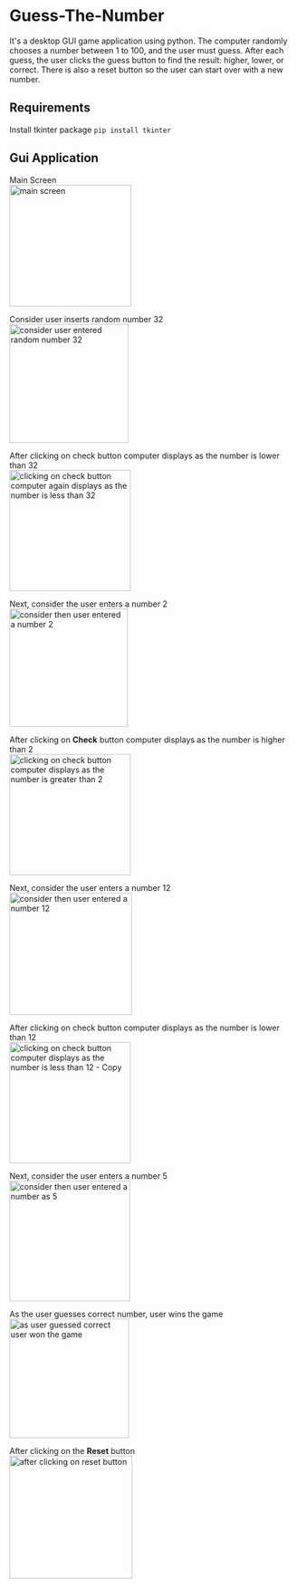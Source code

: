 # Guess-The-Number
It's a desktop GUI game application using python. The computer randomly chooses a number between 1 to 100, and the user must guess. After each guess, the user clicks the guess button to find the result: higher, lower, or correct. There is also a reset button so the user can start over with a new number.

## Requirements 
Install tkinter package
`pip install tkinter`

## Gui Application
Main Screen  
<img width="215" alt="main screen" src="https://user-images.githubusercontent.com/67758900/111066101-58f7a780-84e3-11eb-8386-53393dbaaebb.PNG">

Consider user inserts random number 32  
<img width="210" alt="consider user entered random number 32" src="https://user-images.githubusercontent.com/67758900/111066113-5f861f00-84e3-11eb-8c5e-db9c4e855fa4.PNG">

After clicking on check button computer displays as the number is lower than 32  
<img width="214" alt="clicking on check button computer again displays as the number is less than 32" src="https://user-images.githubusercontent.com/67758900/111066116-63b23c80-84e3-11eb-91d6-1eb7610ad624.PNG">

Next, consider the user enters a number 2  
<img width="209" alt="consider then user entered a number 2" src="https://user-images.githubusercontent.com/67758900/111066127-6f9dfe80-84e3-11eb-8c60-f96a80a9d7fe.PNG">

After clicking on **Check** button computer displays as the number is higher than 2  
<img width="214" alt="clicking on check button computer displays as the number is greater than 2" src="https://user-images.githubusercontent.com/67758900/111066170-9f4d0680-84e3-11eb-9fe4-f92697bce337.PNG">

Next, consider the user enters a number 12  
<img width="216" alt="consider then user entered a number 12" src="https://user-images.githubusercontent.com/67758900/111066179-a83dd800-84e3-11eb-8d45-3445ea69df3a.PNG">

After clicking on check button computer displays as the number is lower than 12  
<img width="214" alt="clicking on check button computer displays as the number is less than 12 - Copy" src="https://user-images.githubusercontent.com/67758900/111066184-aecc4f80-84e3-11eb-992b-0c461b8c8b44.PNG">

Next, consider the user enters a number 5  
<img width="213" alt="consider then user entered a number as 5" src="https://user-images.githubusercontent.com/67758900/111066196-b4c23080-84e3-11eb-9dc3-d35a2105b437.PNG">

As the user guesses correct number, user wins the game  
<img width="211" alt="as user guessed correct user won the game" src="https://user-images.githubusercontent.com/67758900/111066205-bab81180-84e3-11eb-8faa-ff92bd8a140c.PNG">

After clicking on the **Reset** button  
<img width="217" alt="after clicking on reset button" src="https://user-images.githubusercontent.com/67758900/111066211-c4da1000-84e3-11eb-9bb6-6ff83937e95a.PNG">

